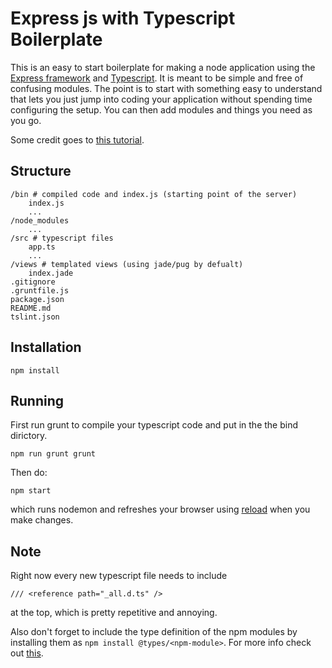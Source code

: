 # Express js with Typescript Boilerplate

This is an easy to start boilerplate for making a node application using the
[Express framework](http://expressjs.com/) and [Typescript](https://www.typescriptlang.org/). 
It is meant to be simple and free of confusing modules. The point is to start with something easy to understand that lets you just jump into coding your application without spending time configuring the setup. You can then add modules and things you need as you go.

Some credit goes to 
[this tutorial](http://brianflove.com/2016/03/29/typescript-express-node-js/).

## Structure
```
/bin # compiled code and index.js (starting point of the server)
    index.js
    ...
/node_modules
    ...
/src # typescript files
    app.ts
    ...
/views # templated views (using jade/pug by defualt)
    index.jade 
.gitignore
.gruntfile.js
package.json
README.md
tslint.json

```

## Installation

`npm install`

## Running

First run grunt to compile your typescript code and put in the the bind dirictory.

`npm run grunt grunt`

Then do:

`npm start`

which runs nodemon and refreshes your browser using 
[reload](https://www.npmjs.com/package/reload) when you make changes.

## Note

Right now every new typescript file needs to include
```
/// <reference path="_all.d.ts" />
```
at the top, which is pretty repetitive and annoying.

Also don't forget to include the type definition of the npm modules by installing them as `npm install @types/<npm-module>`. For more info check out 
[this](https://blogs.msdn.microsoft.com/typescript/2016/06/15/the-future-of-declaration-files/).